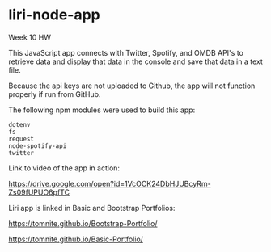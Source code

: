 # liri-node-app
Week 10 HW

This JavaScript app connects with Twitter, Spotify, and OMDB API's to retrieve data and display that data in the console and save that data in a text file.

Because the api keys are not uploaded to Github, the app will not function properly if run from GitHub.

The following npm modules were used to build this app:

    dotenv
    fs
    request
    node-spotify-api
    twitter

Link to video of the app in action:

https://drive.google.com/open?id=1VcOCK24DbHJUBcyRm-Zs09fUPUO6pfTC

Liri app is linked in Basic and Bootstrap Portfolios:

https://tomnite.github.io/Bootstrap-Portfolio/

https://tomnite.github.io/Basic-Portfolio/